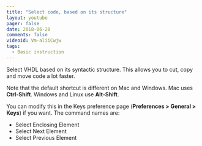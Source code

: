 ```yaml
---
title: "Select code, based on its structure"
layout: youtube
pager: false
date: 2018-06-28
comments: false
videoid: Vm-aliiCwjw
tags:
  - Basic instruction
---
```

Select VHDL based on its syntactic structure. This allows you to cut, copy and move code a lot faster.

Note that the default shortcut is different on Mac and Windows.
Mac uses **Ctrl-Shift**. Windows and Linux use **Alt-Shift**.

You can modify this in the Keys preference page (**Preferences > General > Keys**) if you want.
The command names are:

* Select Enclosing Element
* Select Next Element
* Select Previous Element
